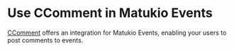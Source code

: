 # Use CComment in Matukio Events

[CComment](https://compojoom.com/joomla-extensions/ccomment) offers an integration for Matukio Events, enabling your users to post comments to events.



